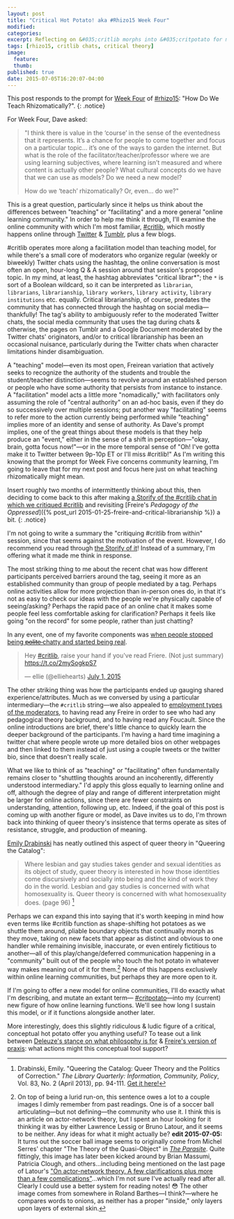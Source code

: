 ```yaml
---
layout: post
title: "Critical Hot Potato! aka #Rhizo15 Week Four"
modified:
categories:
excerpt: Reflecting on &#035;critlib morphs into &#035;critpotato for my much-delayed Week Four of &#35;rhizo15 post, examining how online learning operates.
tags: [rhizo15, critlib chats, critical theory]
image:
  feature:
  thumb:
published: true
date: 2015-07-05T16:20:07-04:00
---
```

This post responds to the prompt for [Week Four](http://rhizomatic.net/2015/05/06/week-4-canshould-we-get-rid-of-the-idea-of-dave-how-do-we-teach-rhizomatically/) of [#rhizo15](http://rhizomatic.net/): "How Do We Teach Rhizomatically?". 
{: .notice}  

For Week Four, Dave asked:  

> "I think there is value in the ‘course’ in the sense of the eventedness that it represents. It’s a chance for people to come together and focus on a particular topic… it’s one of the ways to garden the internet. But what is the role of the facilitator/teacher/professor where we are using learning subjectives, where learning isn’t measured and where content is actually other people? What cultural concepts do we have that we can use as models? Do we need a new model?  
>
> How do we ‘teach’ rhizomatically? Or, even… do we?"  

This is a great question, particularly since it helps us think about the differences between "teaching" or "facilitating" and a more general "online learning community." In order to help me think it through, I'll examine the online community with which I'm most familiar, [#critlib](http://www.tinyurl.com/critlibx), which mostly happens online through [Twitter](https://twitter.com/search?f=realtime&q=%23critlib&src=typd) & [Tumblr](https://www.tumblr.com/search/%23critlib/recent), plus a few blogs.   

&#035;critlib operates more along a facilitation model than teaching model, for while there's a small core of moderators who organize regular (weekly or biweekly) Twitter chats using the hashtag, the online conversation is most often an open, hour-long Q & A session around that session's proposed topic. In my mind, at least, the hashtag abbreviates "critical librar*"; the `*` is sort of a Boolean wildcard, so it can be interpreted as `librarian`, `librarians`, `librarianship`, `library workers`, `library activity`, `library institutions` etc. equally. Critical librarianship, of course, predates the community that has connected through the hashtag on social media—thankfully! The tag's ability to ambiguously refer to the moderated Twitter chats, the social media community that uses the tag during chats & otherwise, the pages on Tumblr and a Google Document moderated by the Twitter chats' originators, and/or to critical librarianship has been an occasional nuisance, particularly during the Twitter chats when character limitations hinder disambiguation.  

A "teaching" model—even its most open, Freirean variation that actively seeks to recognize the authority of the students and trouble the student/teacher distinction—seems to revolve around an established person or people who have some authority that persists from instance to instance. A "facilitation" model acts a little more "nomadically," with facilitators only assuming the role of "central authority" on an ad-hoc basis, even if they do so successively over multiple sessions; put another way "facilitating" seems to refer more to the action currently being performed while "teaching" implies more of an identity and sense of authority. As Dave's prompt implies, one of the great things about these models is that they help produce an "event," either in the sense of a shift in perception—"okay, brain, gotta focus now!"—or in the more temporal sense of "Oh! I've gotta make it to Twitter between 9p-10p ET or I'll miss #critlib!" As I'm writing this knowing that the prompt for Week Five concerns community learning, I'm going to leave that for my next post and focus here just on what teaching rhizomatically might mean.   

Insert roughly two months of intermittently thinking about this, then deciding to come back to this after making [a Storify of the #critlib chat in which we critiqued #critlib](https://storify.com/foureyedsoul/36th-critlib-twitter-chat-critiquing-critlib) and revisiting [Freire's *Pedagogy of the Oppressed*]({% post_url 2015-01-25-freire-and-critical-librarianship %}) a bit. 
{: .notice}

I'm not going to write a summary the "critiquing #critlib from within" session, since that seems against the motivation of the event. However, I do recommend you read through [the Storify of it](https://storify.com/foureyedsoul/36th-critlib-twitter-chat-critiquing-critlib)! Instead of a summary, I'm offering what it made me think in response.  

The most striking thing to me about the recent chat was how different participants perceived barriers around the tag, seeing it more as an established community than group of people mediated by a tag. Perhaps online activities allow for more projection than in-person ones do, in that it's not as easy to check our ideas with the people we're physically capable of seeing/asking? Perhaps the rapid pace of an online chat it makes some people feel less comfortable asking for clarification? Perhaps it feels like going "on the record" for some people, rather than just chatting?   

In any event, one of my favorite components was [when people stopped being <del>polite </del> chatty and started being real](https://youtu.be/xIni27L3q_k?t=13s "Yep, that's an MTV Real World allusion.").  

<blockquote class="twitter-tweet" lang="en"><p lang="en" dir="ltr">Hey <a href="https://twitter.com/hashtag/critlib?src=hash">#critlib</a>, raise your hand if you&#39;ve read Friere. (Not just summary) <a href="https://t.co/2mySogkpS7">https://t.co/2mySogkpS7</a></p>&mdash; ellie (@elliehearts) <a href="https://twitter.com/elliehearts/status/616055543661244416">July 1, 2015</a></blockquote>
<script async src="//platform.twitter.com/widgets.js" charset="utf-8"></script>

The other striking thing was how the participants ended up gauging shared experience/attributes. Much as we conversed by using a particular intermediary—the `#critlib` string—we also appealed to [employment types of the moderators](https://twitter.com/kshockey04/status/616055242212294656), to having read any Freire in order to see who had any pedagogical theory background, and to having read any Foucault. Since the online introductions are brief, there's little chance to quickly learn the deeper background of the participants. I'm having a hard time imagining a twitter chat where people wrote up more detailed bios on other webpages and then linked to them instead of just using a couple tweets or the twitter bio, since that doesn't really scale.   

What we like to think of as "teaching" or "facilitating" often fundamentally remains closer to "shuttling thoughts around an incoherently, differently understood intermediary." I'd apply this gloss equally to learning online and off, although the degree of play and range of different interpretation might be larger for online actions, since there are fewer constraints on understanding, attention, following up, etc. Indeed, if the goal of this post is coming up with another figure or model, as Dave invites us to do, I'm thrown back into thinking of queer theory's insistence that terms operate as sites of resistance, struggle, and production of meaning.  

[Emily Drabinski](http://www.emilydrabinski.com/) has neatly outlined this aspect of queer theory in "Queering the Catalog":   

> Where lesbian and gay studies takes gender and sexual identities as its object of study, queer theory is interested in how those identities come discursively and socially into being and the kind of work they do in the world. Lesbian and gay studies is concerned with what homosexuality is. Queer theory is concerned with what homosexuality does. (page 96) [^EDQC]  

[^EDQC]: Drabinski, Emily. "Queering the Catalog: Queer Theory and the Politics of Correction." *The Library Quarterly: Information, Community, Policy*, Vol. 83, No. 2 (April 2013), pp. 94-111. [Get it here!](http://www.jstor.org/stable/10.1086/669547)   

Perhaps we can expand this into saying that it's worth keeping in mind how even terms like &#035;critlib function as shape-shifting hot potatoes as we shuttle them around, pliable boundary objects that continually morph as they move, taking on new facets that appear as distinct and obvious to one handler while remaining invisible, inaccurate, or even entirely fictitious to another—all of this play/change/deferred communication happening in a "community" built out of the people who touch the hot potato in whatever way makes meaning out of it for them.[^otrb] None of this happens exclusively within online learning communities, but perhaps they are more open to it.   

If I'm going to offer a new model for online communities, I'll do exactly what I'm describing, and mutate an extant term— [&#035;critpotato](https://twitter.com/search?q=critpotato&src=typd&vertical=default&f=tweets)—into my (current) new figure of how online learning functions. We'll see how long I sustain this model, or if it functions alongside another later.   

More interestingly, does this slightly ridiculous & ludic figure of a critical, conceptual hot potato offer you anything useful? To tease out a link between [Deleuze's stance on what philosophy is for](http://www.worldcat.org/title/what-is-philosophy/oclc/29255796) & [Freire's version of praxis](http://www.infed.org/biblio/b-praxis.htm): what actions might this conceptual tool support?   

[^otrb]: On top of being a lurid run-on, this sentence owes a lot to a couple images I dimly remember from past readings. One is of a soccer ball articulating—but not defining—the community who use it. I think this is an article on actor-network theory, but I spent an hour looking for it thinking it was by either Lawrence Lessig or Bruno Latour, and it seems to be neither. Any ideas for what it might actually be? **edit 2015-07-05:** It turns out the soccer ball image seems to originally come from Michel Serres' chapter "The Theory of the Quasi-Object" in [*The Parasite*](http://www.worldcat.org/title/parasite/oclc/7947695). Quite fittingly, this image has later been kicked around by Brian Massumi, Patricia Clough, and others…including being mentioned on the last page of Latour's ["On actor-network theory. A few clarifications plus more than a few complications"](http://www.bruno-latour.fr/sites/default/files/P-67%20ACTOR-NETWORK.pdf)…which I'm not sure I've actually read after all. Clearly I could use a better system for reading notes! :flushed: The other image comes from somewhere in Roland Barthes—I think?—where he compares words to onions, as neither has a proper "inside," only layers upon layers of external skin.  
